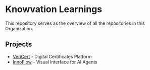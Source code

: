 # **Knowvation Learnings**

This repository serves as the overview of all the repositories in this Organization.

## Projects

- [VeriCert](Vericert/SOW.md) - Digital Certificates Platform
- [InnoFlow](InnoFlow/SOW.md) - Visual Interface for AI Agents
